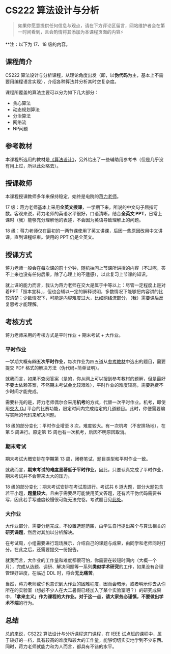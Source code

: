 # CS222 算法设计与分析

> 如果你愿意提供任何信息与观点，请在下方评论区留言，网站维护者会在第一时间看到，且会酌情将其添加为本课程页面的内容⚡️

**注：以下为 17、18 级的内容。

## 课程简介

CS222 算法设计与分析课程，从理论角度出发（即，以**伪代码**为主，基本上不需要用编程语言实现），介绍各种算法并分析其时空复杂度。

课程所覆盖的算法主要可以分为如下几大部分：

- 贪心算法
- 动态规划算法
- 分治算法
- 网络流
- NP问题

## 参考教材

本课程所选用的教材是[《算法设计》](https://book.douban.com/subject/2035809/)，另外给出了一些辅助用参考书（但是几乎没有用上过，所以此处略去）。

## 授课教师

本课程授课教师多年来保持稳定，始终是电院的[蒋力老师](http://www.cs.sjtu.edu.cn/PeopleDetail.aspx?id=97)。

17 级：蒋力老师基本上采用**全英文授课**，一学期下来，所说的中文句子屈指可数。客观来说，蒋力老师的英语水平很好，口语清晰，结合**全英文 PPT**，日常上课时（我）能够充分理解他的表述，不会因为英语导致理解上的问题。

18 级：蒋力老师仅在最初的一两节课使用了英文讲课，后因一些原因改用中文讲课，直到课程结束。使用的 PPT 仍是全英文。

## 授课方式

蒋力老师一般会在每次课的前十分钟，随机抽问上节课所讲授的内容（不过呢，答不上来也没有任何后果，除了心理上的不适感），以此复习上节课的知识。

就上课的能力而言，我认为蒋力老师在交大是属于中等以上：尽管一定程度上是对着PPT「照本宣科」，但也会辅以一定的解释说明，多数情况下能够把内容讲的比较清楚；少数情况下，可能是内容难度过大，比如网络流部分，（我）需要课后反复思考才能理解。

## 考核方式

蒋力老师采用的考核方式是平时作业 + 期末考试 + 大作业。

### 平时作业

一学期大概有**四五次平时作业**，每次作业为四五道从[参考教材](#参考教材)中选出的题目，需要提交 PDF 格式的解决方法（伪代码+简单证明）。

就我而言，如果不查阅答案（是的，你从网上可以搜到参考教材的题解，但是最好不要太依赖答案，不然期末考试会比较艰难），平时作业的难度较高，需要耗费不少时间才能完成。

需要补充的是，蒋力老师偶尔会采用**机考**的方式，代替一次平时作业。机考，即使用[交大 OJ](https://acm.sjtu.edu.cn/OnlineJudge/) 平台的比赛功能，限定时间内完成给定的几道题目。此时，你便需要编写实际的代码来解决问题。

18 级的部分变化：平时作业增至 8 次，难度较大。有一次机考（不安排场地），在第 5 周进行。原定第 15 周也有一次机考，后因不明原因取消。

### 期末考试

期末考试大概安排在学期第 13 周，闭卷笔试，题目类型和平时作业一致。

就我而言，**期末考试的难度显著低于平时作业**，因此，只要认真完成了平时作业，期末考试并不会带来太大的压力。

18 级的部分变化：期末考试安排在考试周进行。考试共 6 道大题，部分大题包含若干小题，**题量较大**。且由于需要尽可能使用英文答题，还有若干伪代码需要书写，因此若手写速度较慢很可能无法完卷。考试题目见[此处](https://gist.github.com/smallaccount101/37c6508076977e8370c2b0fe68c0e177)。

### 大作业

大作业部分，需要分组完成，不设置选题范围，由学生自行提出某个与算法相关的**研究课题**，然后对其加以分析解决。

在考试周，小组需要进行现场展示，介绍自己的课题与成果，由同学和老师同时打分。在此之后，还需要提交一份报告。

就我而言，大作业的工作量和难度都很可怕，你需要在较短时间内（大概一个月），完成从选题、调研、解决问题等一系列**类似学术研究**的工作，如果没有合理管理好进度，在临近 DDL 时，将会**无比痛苦**。

当然，蒋力老师或许也意识到大作业的困难程度，因而会暗示，或者明示你去从你所在的实验室（想必不少人在大二暑假已经加入了某个实验室吧？）的研究成果中，**「拿来主义」**作为课程的大作业。对于这一点，请大家务必谨慎，不要做出**学术不端**的行为。

## 总结

总的来说，CS222 算法设计与分析课程这门课程，在 IEEE 试点班的课程中，属于较好的一档，具有较高的难度和较大的工作量，能够切切实实地学到不少东西。同时，蒋力老师就能力和为人而言，都具有不错的水平。
